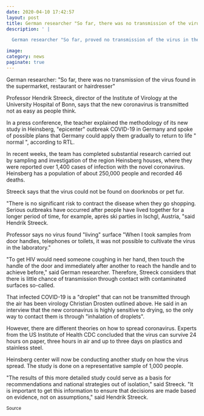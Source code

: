 ```yaml
--- 
date: 2020-04-10 17:42:57
layout: post
title: German researcher "So far, there was no transmission of the virus found in the supermarket, restaurant or hairdresser"
description: ' |

  German researcher "So far, proved no transmission of the virus in the supermarket'

image: 
category: news
paginate: true
---
```



German researcher: "So far, there was no transmission of the virus found in the supermarket, restaurant or hairdresser"



Professor Hendrik Streeck, director of the Institute of Virology at the University Hospital of Bonn, says that the new coronavirus is transmitted not as easy as people think.

In a press conference, the teacher explained the methodology of its new study in Heinsberg, "epicenter" outbreak COVID-19 in Germany and spoke of possible plans that Germany could apply them gradually to return to life " normal ", according to RTL.

In recent weeks, the team has completed substantial research carried out by sampling and investigation of the region Heinsberg houses, where they were reported over 1,400 cases of infection with the novel coronavirus. Heinsberg has a population of about 250,000 people and recorded 46 deaths.



Streeck says that the virus could not be found on doorknobs or pet fur.

"There is no significant risk to contract the disease when they go shopping. Serious outbreaks have occurred after people have lived together for a longer period of time, for example, après ski parties in Ischgl, Austria, "said Hendrik Streeck.

Professor says no virus found "living" surface "When I took samples from door handles, telephones or toilets, it was not possible to cultivate the virus in the laboratory."

"To get HIV would need someone coughing in her hand, then touch the handle of the door and immediately after another to reach the handle and to achieve before," said German researcher. Therefore, Streeck considers that there is little chance of transmission through contact with contaminated surfaces so-called.

That infected COVID-19 is a "droplet" that can not be transmitted through the air has been virology Christian Drosten outlined above. He said in an interview that the new coronavirus is highly sensitive to drying, so the only way to contact them is through "inhalation of droplets".

However, there are different theories on how to spread coronavirus. Experts from the US Institute of Health CDC concluded that the virus can survive 24 hours on paper, three hours in air and up to three days on plastics and stainless steel.

Heinsberg center will now be conducting another study on how the virus spread. The study is done on a representative sample of 1,000 people.

"The results of this more detailed study could serve as a basis for recommendations and national strategies out of isolation," said Streeck. "It is important to get this information to ensure that decisions are made based on evidence, not on assumptions," said Hendrik Streeck.


<small><span><a href='https://www.digi24.ro/amphtml/stiri/externe/cercetator-german-pana-acum-nu-s-a-dovedit-nicio-transmitere-a-virusului-in-supermarket-restaurant-sau-coafor-1289419'></a>Source</span></small>
